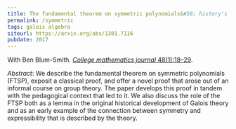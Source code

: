 ```yaml
---
title: The fundamental theorem on symmetric polynomials&#58; history's first whiff of Galois theory
permalink: /symmetric
tags: galois algebra
siteurl: https://arxiv.org/abs/1301.7116
pubdate: 2017
---
```


With Ben Blum-Smith. [*College mathematics journal* 48(1):18–29](https://dx.doi.org/10.4169/college.math.j.48.1.18).<!--more-->

*Abstract*: We describe the fundamental theorem on symmetric polynomials (FTSP), exposit a classical proof, and offer a novel proof that arose out of an informal course on group theory. The paper develops this proof in tandem with the pedagogical context that led to it. We also discuss the role of the FTSP both as a lemma in the original historical development of Galois theory and as an early example of the connection between symmetry and expressibility that is described by the theory.
